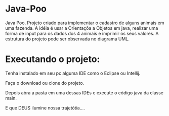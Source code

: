 # Java-Poo
Java Poo. Projeto criado para implementar o cadastro de alguns animais em uma fazenda.
A idéia é usar a Orientaçõa a Objetos em java, realizar uma forma de input para os dados dos 4 animais e 
imprimir os seus valores. A estrutura do projeto pode ser observada no diagrama UML.

# Executando o projeto:

Tenha instalado em seu pc alguma IDE como o Eclipse ou Intellij.

Faça o download ou clone do projeto.

Depois abra a pasta em uma dessas IDEs e execute o código java da classe main.

E que DEUS ilumine nossa trajetótia....
